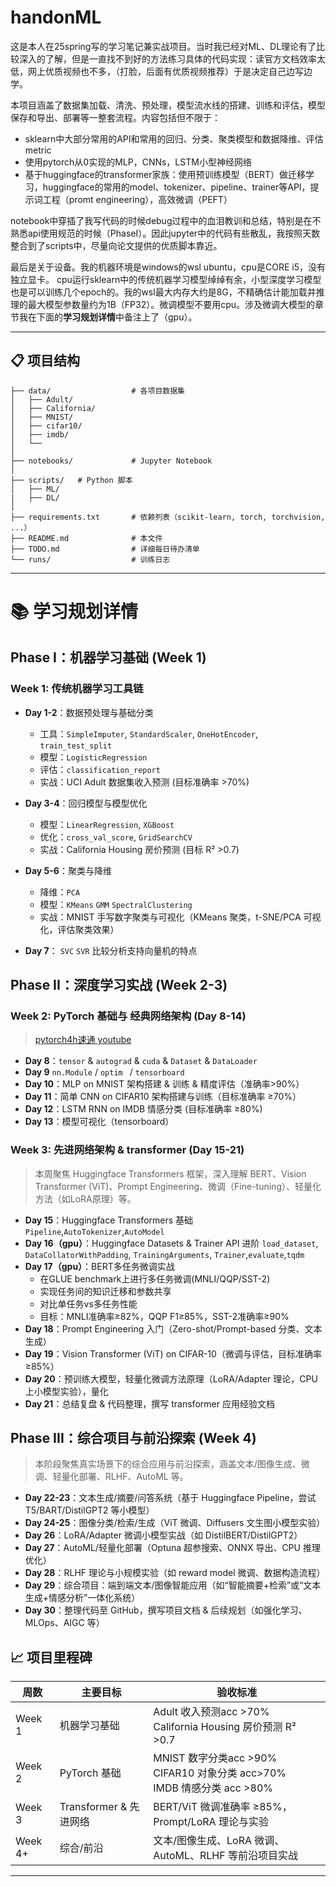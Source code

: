 # handonML
这是本人在25spring写的学习笔记兼实战项目。当时我已经对ML、DL理论有了比较深入的了解，但是一直找不到好的方法练习具体的代码实现：读官方文档效率太低，网上优质视频也不多，（打脸，后面有优质视频推荐）于是决定自己边写边学。

本项目涵盖了数据集加载、清洗、预处理，模型流水线的搭建、训练和评估，模型保存和导出、部署等一整套流程。内容包括但不限于：   
- sklearn中大部分常用的API和常用的回归、分类、聚类模型和数据降维、评估metric   
- 使用pytorch从0实现的MLP，CNNs，LSTM小型神经网络  
- 基于huggingface的transformer家族：使用预训练模型（BERT）做迁移学习，huggingface的常用的model、tokenizer、pipeline、trainer等API，提示词工程（promt engineering），高效微调（PEFT）

notebook中穿插了我写代码的时候debug过程中的血泪教训和总结，特别是在不熟悉api使用规范的时候（PhaseⅠ）。因此jupyter中的代码有些散乱，我按照天数整合到了scripts中，尽量向论文提供的优质脚本靠近。

最后是关于设备。我的机器环境是windows的wsl ubuntu，cpu是CORE i5，没有独立显卡。
cpu运行sklearn中的传统机器学习模型绰绰有余，小型深度学习模型也是可以训练几个epoch的。我的wsl最大内存大约是8G，不精确估计能加载并推理的最大模型参数量约为1B（FP32）。微调模型不要用cpu。涉及微调大模型的章节我在下面的**学习规划详情**中备注上了（gpu）。

---

## 📋 项目结构

```text
├── data/                  # 各项目数据集
│   ├── Adult/             
│   ├── California/        
│   ├── MNIST/             
│   ├── cifar10/           
│   ├── imdb/              
│   └── 
│
├── notebooks/             # Jupyter Notebook
│
├── scripts/   # Python 脚本
│   ├── ML/
|   ├── DL/
│
├── requirements.txt       # 依赖列表（scikit-learn, torch, torchvision, ...）
├── README.md              # 本文件
├── TODO.md                # 详细每日待办清单
└── runs/                  # 训练日志                  
```

---


# 📚 学习规划详情

## Phase I：机器学习基础 (Week 1)

### Week 1: 传统机器学习工具链
* **Day 1-2**：数据预处理与基础分类
  * 工具：`SimpleImputer`, `StandardScaler`, `OneHotEncoder`, `train_test_split`
  * 模型：`LogisticRegression`
  * 评估：`classification_report`
  * 实战：UCI Adult 数据集收入预测 (目标准确率 >70%)

* **Day 3-4**：回归模型与模型优化
  * 模型：`LinearRegression`, ``XGBoost``
  * 优化：`cross_val_score`, `GridSearchCV`
  * 实战：California Housing 房价预测 (目标 R² >0.7)

* **Day 5-6**：聚类与降维
  * 降维：`PCA`
  * 模型：`KMeans` `GMM` `SpectralClustering`
  * 实战：MNIST 手写数字聚类与可视化（KMeans 聚类，t-SNE/PCA 可视化，评估聚类效果）
  
* **Day 7**： `SVC` `SVR` 比较分析支持向量机的特点

## Phase II：深度学习实战 (Week 2-3)

### Week 2: PyTorch 基础与 经典网络架构 (Day 8-14)
> [pytorch4h速通 youtube](https://www.youtube.com/watch?v=EMXfZB8FVUA&list=PLqnslRFeH2UrcDBWF5mfPGpqQDSta6VK4&index=1)   
* **Day 8**：`tensor` & `autograd` & `cuda` &  `Dataset` & `DataLoader`
* **Day 9** `nn.Module` / `optim ` / `tensorboard`
* **Day 10**：MLP on MNIST 架构搭建 & 训练 & 精度评估（准确率>90%）
* **Day 11**：简单 CNN on CIFAR10 架构搭建与训练（目标准确率 ≥70%）
* **Day 12**：LSTM RNN on IMDB 情感分类 (目标准确率 ≥80%)
* **Day 13**：模型可视化（tensorboard）

### Week 3: 先进网络架构 & transformer (Day 15-21)
> 本周聚焦 Huggingface Transformers 框架，深入理解 BERT、Vision Transformer (ViT)、Prompt Engineering、微调（Fine-tuning）、轻量化方法（如LoRA原理）等。

* **Day 15**：Huggingface Transformers 基础 
`Pipeline`,`AutoTokenizer`,`AutoModel`    
* **Day 16（gpu）**：Huggingface Datasets & Trainer API 进阶
`load_dataset`, `DataCollatorWithPadding`, `TrainingArguments`, `Trainer`,`evaluate`,`tqdm`
* **Day 17（gpu）**：BERT多任务微调实战
  - 在GLUE benchmark上进行多任务微调(MNLI/QQP/SST-2)
  - 实现任务间的知识迁移和参数共享
  - 对比单任务vs多任务性能
  - 目标：MNLI准确率≥82%，QQP F1≥85%，SST-2准确率≥90%
* **Day 18**：Prompt Engineering 入门（Zero-shot/Prompt-based 分类、文本生成）
* **Day 19**：Vision Transformer (ViT) on CIFAR-10（微调与评估，目标准确率≥85%）
* **Day 20**：预训练大模型，轻量化微调方法原理（LoRA/Adapter 理论，CPU 上小模型实验），量化
* **Day 21**：总结复盘 & 代码整理，撰写 transformer 应用经验文档

## Phase III：综合项目与前沿探索 (Week 4)

> 本阶段聚焦真实场景下的综合应用与前沿探索，涵盖文本/图像生成、微调、轻量化部署、RLHF、AutoML 等。

* **Day 22-23**：文本生成/摘要/问答系统（基于 Huggingface Pipeline，尝试 T5/BART/DistilGPT2 等小模型）
* **Day 24-25**：图像分类/检索/生成（ViT 微调、Diffusers 文生图小模型实验）
* **Day 26**：LoRA/Adapter 微调小模型实战（如 DistilBERT/DistilGPT2）
* **Day 27**：AutoML/轻量化部署（Optuna 超参搜索、ONNX 导出、CPU 推理优化）
* **Day 28**：RLHF 理论与小规模实验（如 reward model 微调、数据构造流程）
* **Day 29**：综合项目：端到端文本/图像智能应用（如“智能摘要+检索”或“文本生成+情感分析”一体化系统）
* **Day 30**：整理代码至 GitHub，撰写项目文档 & 后续规划（如强化学习、MLOps、AIGC 等）

## 📈 项目里程碑

| 周数  | 主要目标 | 验收标准 |
|-------|---------|----------|
| Week 1 | 机器学习基础 | Adult 收入预测acc >70%<br>California Housing 房价预测 R² >0.7 |
| Week 2 | PyTorch 基础 | MNIST 数字分类acc >90% <br> CIFAR10 对象分类 acc>70% <br> IMDB 情感分类 acc >80%
| Week 3 | Transformer & 先进网络 | BERT/ViT 微调准确率 ≥85%，Prompt/LoRA 理论与实验 |
| Week 4+ | 综合/前沿 | 文本/图像生成、LoRA 微调、AutoML、RLHF 等前沿项目实战 |

---
